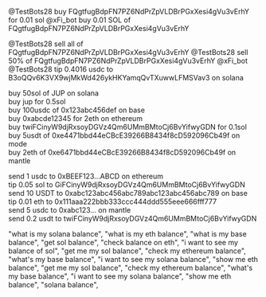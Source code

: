 @TestBots28 buy FQgtfugBdpFN7PZ6NdPrZpVLDBrPGxXesi4gVu3vErhY for 0.01 sol
@xFi_bot buy 0.01 SOL of FQgtfugBdpFN7PZ6NdPrZpVLDBrPGxXesi4gVu3vErhY

@TestBots28 sell all of FQgtfugBdpFN7PZ6NdPrZpVLDBrPGxXesi4gVu3vErhY
@TestBots28 sell 50% of FQgtfugBdpFN7PZ6NdPrZpVLDBrPGxXesi4gVu3vErhY
@xFi_bot
@TestBots28 tip 0.4016 usdc to B3oQQv6K3VX9wjMkWd426ykHKYamqQvTXuwwLFMSVav3 on solana

buy 50sol of JUP on solana  
buy jup for 0.5sol  
buy 100usdc of 0x123abc456def on base  
buy 0xabcde12345 for 2eth on ethereum  
buy twiFCinyW9djRxsoyDGVz4Qm6UMmBMtoCj6BvYifwyGDN for 0.1sol  
buy 5usdt of 0xe4471bbd44eCBcE39266B8434f8cD592096Cb49f on mode  
buy 2eth of 0xe6471bbd44eCBcE39266B8434f8cD592096Cb49f on mantle

send 1 usdc to 0xBEEF123...ABCD on ethereum  
tip 0.05 sol to GiFCinyW9djRxsoyDGVz4Qm6UMmBMtoCj6BvYifwyGDN  
send 10 USDT to 0xabc123abc456abc789abc123abc456abc789 on base  
tip 0.01 eth to 0x111aaa222bbb333ccc444ddd555eee666fff777  
send 5 usdc to 0xabc123... on mantle  
send 0.2 usdt to twiFCinyW9djRxsoyDGVz4Qm6UMmBMtoCj6BvYifwyGDN

"what is my solana balance",
"what is my eth balance",
"what is my base balance",
"get sol balance",
"check balance on eth",
"i want to see my balance of sol",
"get me my sol balance",
"check my ethereum balance",
"what's my base balance",
"i want to see my solana balance",
"show me eth balance",
"get me my sol balance",
"check my ethereum balance",
"what's my base balance",
"i want to see my solana balance",
"show me eth balance",
"solana balance",

